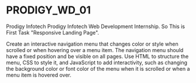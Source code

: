 # PRODIGY_WD_01
Prodigy Infotech
Prodigy Infotech Web Development Internship.
So This is First Task "Responsive Landing Page".

Create an interactive navigation menu that changes color or style when scrolled or when hovering over a menu item.
The navigation menu should have a fixed position and be visible on all pages.
Use HTML to structure the menu, CSS to style it, and JavaScript to add interactivity, such as changing the background color or font color of the menu when it is scrolled or when a menu item is hovered over.
